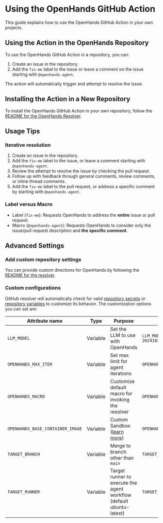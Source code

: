 # Using the OpenHands GitHub Action

This guide explains how to use the OpenHands GitHub Action in your own projects.

## Using the Action in the OpenHands Repository

To use the OpenHands GitHub Action in a repository, you can:

1. Create an issue in the repository.
2. Add the `fix-me` label to the issue or leave a comment on the issue starting with `@openhands-agent`.

The action will automatically trigger and attempt to resolve the issue.

## Installing the Action in a New Repository

To install the OpenHands GitHub Action in your own repository, follow
the [README for the OpenHands Resolver](https://github.com/All-Hands-AI/OpenHands/blob/main/openhands/resolver/README.md).

## Usage Tips

### Iterative resolution

1. Create an issue in the repository.
2. Add the `fix-me` label to the issue, or leave a comment starting with `@openhands-agent`.
3. Review the attempt to resolve the issue by checking the pull request.
4. Follow up with feedback through general comments, review comments, or inline thread comments.
5. Add the `fix-me` label to the pull request, or address a specific comment by starting with `@openhands-agent`.

### Label versus Macro

- Label (`fix-me`): Requests OpenHands to address the **entire** issue or pull request.
- Macro (`@openhands-agent`): Requests OpenHands to consider only the issue/pull request description and **the specific comment**.

## Advanced Settings

### Add custom repository settings

You can provide custom directions for OpenHands by following the [README for the resolver](https://github.com/All-Hands-AI/OpenHands/blob/main/openhands/resolver/README.md#providing-custom-instructions).

### Custom configurations

GitHub resolver will automatically check for valid [repository secrets](https://docs.github.com/en/actions/security-for-github-actions/security-guides/using-secrets-in-github-actions?tool=webui#creating-secrets-for-a-repository) or [repository variables](https://docs.github.com/en/actions/writing-workflows/choosing-what-your-workflow-does/store-information-in-variables#creating-configuration-variables-for-a-repository) to customize its behavior.
The customization options you can set are:

| **Attribute name**               | **Type** | **Purpose**                                                                                         | **Example**                                        |
| -------------------------------- | -------- | --------------------------------------------------------------------------------------------------- | -------------------------------------------------- |
| `LLM_MODEL`                      | Variable | Set the LLM to use with OpenHands                                                                   | `LLM_MODEL="anthropic/claude-3-5-sonnet-20241022"` |
| `OPENHANDS_MAX_ITER`             | Variable | Set max limit for agent iterations                                                                  | `OPENHANDS_MAX_ITER=10`                            |
| `OPENHANDS_MACRO`                | Variable | Customize default macro for invoking the resolver                                                   | `OPENHANDS_MACRO=@resolveit`                       |
| `OPENHANDS_BASE_CONTAINER_IMAGE` | Variable | Custom Sandbox ([learn more](https://docs.all-hands.dev/usage/how-to/custom-sandbox-guide)) | `OPENHANDS_BASE_CONTAINER_IMAGE="custom_image"`    |
| `TARGET_BRANCH`                  | Variable | Merge to branch other than `main`                                                                   | `TARGET_BRANCH="dev"`                              |
| `TARGET_RUNNER`                  | Variable | Target runner to execute the agent workflow (default ubuntu-latest)                                 | `TARGET_RUNNER="custom-runner"`                    |
